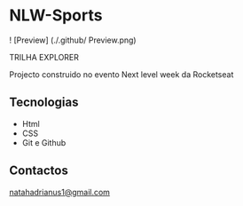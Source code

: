 # NLW-Sports
! [Preview] (./.github/ Preview.png)

  TRILHA EXPLORER

 Projecto construido no evento Next level week da Rocketseat

 ## Tecnologias
   - Html  
   - CSS
   - Git e Github

## Contactos
  natahadrianus1@gmail.com
   
